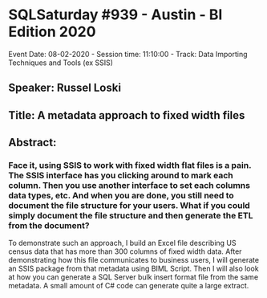 # SQLSaturday #939 - Austin - BI Edition 2020
Event Date: 08-02-2020 - Session time: 11:10:00 - Track: Data Importing Techniques and Tools (ex SSIS)
## Speaker: Russel Loski
## Title: A metadata approach to fixed width files
## Abstract:
### Face it, using SSIS to work with fixed width flat files is a pain.  The SSIS interface has you clicking around to mark each column. Then you use another interface to set each columns data types, etc.  And when you are done, you still need to document the file structure for your users.  What if you could simply document the file structure and then generate the ETL from the document?
To demonstrate such an approach, I build an Excel file describing US census data that has more than 300 columns of fixed width data.  After demonstrating how this file communicates to business users, I will generate an SSIS package from that metadata using BIML Script.  Then I will also look at how you can generate a SQL Server bulk insert format file from the same metadata.  A small amount of C# code can generate quite a large extract.
